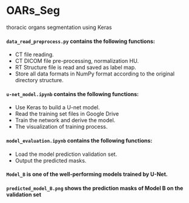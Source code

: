 # OARs_Seg
thoracic organs segmentation using Keras

#### `data_read_preprocess.py` contains the following functions:<br>
*    CT file reading.<br>
*   CT DICOM file pre-processing, normalization HU.<br>
*   RT Structure file is read and saved as label map.<br>
*   Store all data formats in NumPy format according to the original directory structure.<br> 
#### `u-net_model.ipynb` contains the following functions:<br>
* Use Keras to build a U-net model.<br>
* Read the training set files in Google Drive<br>
* Train the network and derive the model.<br>
* The visualization of training process.<br>
#### `model_evaluation.ipynb` contains the following functions:<br>
* Load the model prediction validation set.<br>
* Output the predicted masks.<br>
#### `Model_B` is one of the well-performing models trained by U-Net.
#### `predicted_model_B.png` shows the prediction masks of Model B on the validation set
